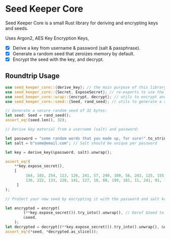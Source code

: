 # Seed Keeper Core

Seed Keeper Core is a small Rust library for deriving and encrypting keys and seeds.

Uses Argon2, AES Key Encryption Keys,

- [x] Derive a key from username & password (salt & passphrase).
- [x] Generate a random seed that zeroizes memory by default.
- [x] Encrypt the seed with the key, and decrypt.

## Roundtrip Usage

```rust
use seed_keeper_core::{derive_key}; // the main purpose of this library
use seed_keeper_core::{Secret, ExposeSecret}; // re-exports to use the derived key
use seed_keeper_core::wrap::{encrypt, decrypt}; // utils to encrypt and decrypt the seed
use seed_keeper_core::seed::{Seed, rand_seed}; // utils to generate a random seed

// Generate a secure random seed of 32 bytes:
let seed: Seed = rand_seed();
assert_eq!(seed.len(), 32);

// Derive key material from a username (salt) and password:

let password = "some random words that you made up, for sure!".to_string();
let salt = b"some@email.com"; // Salt should be unique per password

let key = derive_key(&password, salt).unwrap();

assert_eq!(
    **key.expose_secret(),
    [
         164, 103, 254, 113, 126, 241, 57, 240, 100, 56, 243, 125, 155, 224, 40, 242, 178,
         136, 222, 133, 220, 141, 127, 10, 88, 199, 181, 11, 241, 91, 149, 249
     ]
);

// Protect your new seed by encrypting it with the password and salt key:

let encrypted = encrypt(
        (**key.expose_secret()).try_into().unwrap(), // Deref &Seed to [u8; 32]
        &seed,
    );
let decrypted = decrypt((**key.expose_secret()).try_into().unwrap(), &encrypted);
assert_eq!(*seed, *decrypted.as_slice());
```
